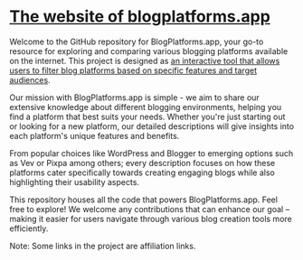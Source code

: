 # [The website of blogplatforms.app](https://blogplatforms.app)

Welcome to the GitHub repository for BlogPlatforms.app, your go-to resource for exploring and comparing various blogging platforms available on the internet.
This project is designed as [an interactive tool that allows users to filter blog platforms based on specific features and target audiences](https://blogplatforms.app).

Our mission with BlogPlatforms.app is simple - we aim to share our extensive knowledge about different blogging environments, helping you find a platform that best suits your needs. Whether you're just starting out or looking for a new platform, our detailed descriptions will give insights into each platform's unique features and benefits.

From popular choices like WordPress and Blogger to emerging options such as Vev or Pixpa among others; every description focuses on how these platforms cater specifically towards creating engaging blogs while also highlighting their usability aspects.

This repository houses all the code that powers BlogPlatforms.app. Feel free to explore! We welcome any contributions that can enhance our goal – making it easier for users navigate through various blog creation tools more efficiently.

Note: Some links in the project are affiliation links.
